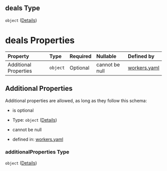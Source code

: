 ## deals Type

`object` ([Details](workers-properties-deals.md))

# deals Properties

| Property              | Type     | Required | Nullable       | Defined by                                                                                                                                         |
| :-------------------- | :------- | :------- | :------------- | :------------------------------------------------------------------------------------------------------------------------------------------------- |
| Additional Properties | `object` | Optional | cannot be null | [workers.yaml](workers-properties-deals-additionalproperties.md "https://fluence.dev/schemas/workers.yaml#/properties/deals/additionalProperties") |

## Additional Properties

Additional properties are allowed, as long as they follow this schema:



*   is optional

*   Type: `object` ([Details](workers-properties-deals-additionalproperties.md))

*   cannot be null

*   defined in: [workers.yaml](workers-properties-deals-additionalproperties.md "https://fluence.dev/schemas/workers.yaml#/properties/deals/additionalProperties")

### additionalProperties Type

`object` ([Details](workers-properties-deals-additionalproperties.md))
